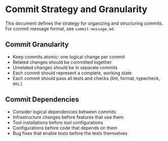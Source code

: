 # Commit Strategy and Granularity

This document defines the strategy for organizing and structuring commits.
For commit message format, see `commit-message.md`.

## Commit Granularity

- Keep commits atomic: one logical change per commit
- Related changes should be committed together
- Unrelated changes should be in separate commits
- Each commit should represent a complete, working state
- Each commit should pass all tests and checks (lint, format, typecheck, etc.)

## Commit Dependencies

- Consider logical dependencies between commits
- Infrastructure changes before features that use them
- Tool installations before tool configurations
- Configurations before code that depends on them
- Bug fixes that enable tests before the tests themselves

